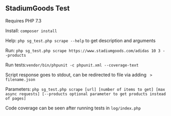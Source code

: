 ## StadiumGoods Test

Requires PHP 7.3

Install: `composer install`

Help: `php sg_test.php scrape --help` to get description and arguments

Run: `php sg_test.php scrape https://www.stadiumgoods.com/adidas 10 3 --products`

Run tests:`vendor/bin/phpunit -c phpunit.xml --coverage-text`

Script response goes to stdout, can be redirected to file via adding ` > filename.json`

Parameters: `php sg_test.php scrape [url] [number of items to get] [max async requests] [--products optional parameter to get products instead of pages]`

Code coverage can be seen after running tests in `log/index.php`